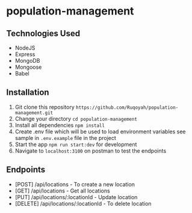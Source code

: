 # population-management

## Technologies Used
* NodeJS
* Express
* MongoDB
* Mongoose
* Babel


## Installation
1.  Git clone this repository `https://github.com/Ruqoyah/population-management.git`
2.  Change your directory `cd population-management`
3.  Install all dependencies `npm install`
4.  Create .env file which will be used to load environment variables see sample in `.env.example` file in the project
7.  Start the app `npm run start:dev` for development 
8.  Navigate to `localhost:3100` on postman to test the endpoints


## Endpoints
* [POST] /api/locations - To create a new location
* [GET] /api/locations - Get all locations
* [PUT] /api/locations/:locationId - Update location
* [DELETE] /api/locations/:locationId - To delete location
